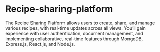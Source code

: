 # Recipe-sharing-platform
The Recipe Sharing Platform allows users to create, share, and manage various recipes, with real-time updates across all views. You’ll gain experience with user authentication, document management, and implementing collaborative, real-time features through MongoDB, Express.js, React.js, and Node.js.
